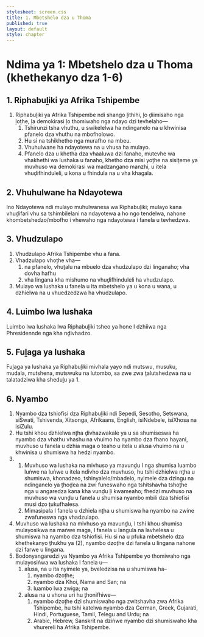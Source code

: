 ```yaml
---
stylesheet: screen.css
title: 1. Mbetshelo dza u Thoma
published: true
layout: default
style: chapter
---
```


# Ndima ya 1: Mbetshelo dza u Thoma (khethekanyo dza 1-6)

## 1. Riphabuḽiki ya Afrika Tshipembe

1.	Riphabuḽiki ya Afrika Tshipembe ndi shango ḽithihi, ḽo ḓiimisaho nga    ḽoṱhe, ḽa demokirasi ḽo thomiwaho nga ndayo dzi tevhelaho—
	1.	Tshirunzi tsha vhuthu, u swikelelwa ha ndinganelo na u khwinisa pfanelo dza vhuthu na mbofholowo.
	1.	Hu si na tshikhetho nga murafho na mbeu.
	1.	Vhuhulwane ha ndayotewa na u vhusa ha mulayo.
	1.	Pfanelo dza u khetha dza vhaaluwa dzi fanaho, mutevhe wa vhakhethi wa lushaka u fanaho, khetho dza misi yoṱhe na sisiṱeme ya muvhuso wa demokirasi wa madzangano manzhi, u itela vhuḓifhinduleli, u kona u fhindula na u vha khagala.

## 2. Vhuhulwane ha Ndayotewa

Ino Ndayotewa ndi mulayo muhulwanesa wa Riphabuḽiki; mulayo kana vhuḓifari vhu sa tshimbilelani na ndayotewa a ho ngo tendelwa, nahone khombetshedzo/mbofho i vhewaho nga ndayotewa i fanela u tevhedzwa.

## 3. Vhudzulapo

1.	Vhudzulapo Afrika Tshipembe vhu a fana.
2.	Vhadzulapo vhoṱhe vha—
	1.	na pfanelo, vhuṱalu na mbuelo dza vhudzulapo dzi linganaho; vha dovha hafhu
	1.	vha lingana kha mishumo na vhuḓifhinduleli ha vhudzulapo.
3.	Mulayo wa lushaka u fanela u ita mbetshelo ya u kona u wana, u dzhielwa na u vhuedzedzwa ha vhudzulapo.

## 4. Luimbo lwa lushaka

Luimbo lwa lushaka lwa Riphabuḽiki tsheo ya hone I dzhiiwa nga Phresidennde nga kha nḓivhadzo.

## 5. Fuḽaga ya lushaka

Fuḽaga ya lushaka ya Riphabuḽiki mivhala yayo ndi mutswu, musuku, mudala, mutshena, mutswuku na lutombo, sa zwe zwa ṱalutshedzwa na u talatadziwa kha sheduḽu ya 1.

## 6. Nyambo

1.	Nyambo dza tshiofisi dza Riphabuḽiki ndi Sepedi, Sesotho, Setswana, siSwati, Tshivenda, Xitsonga, Afrikaans, English, isiNdebele, isiXhosa na isiZulu.
2.	Hu tshi khou dzhielwa nṱha ḓivhazwakale ya u sa shumiseswa ha nyambo dza vhathu vhashu na vhuimo ha nyambo dza fhano hayani, muvhuso u fanela u dzhia maga o teaho u itela u alusa vhuimo na u khwinisa u shumiswa ha hedzi nyambo.
3.	
	1.	Muvhuso wa lushaka na mivhuso ya mavunḓu I nga shumisa luambo luṅwe na luṅwe u itela ndivho dza muvhuso, hu tshi dzhielwa nṱha u shumiswa, khonadzeo, tshinyalelo/mbadelo, nyimele dza dzingu na ndinganelo ya    ṱhoḓea na zwi funeswaho nga tshitshavha tshoṱhe nga u angaredza kana kha vunḓu ḽi kwameaho; fhedzi muvhuso na muvhuso wa vunḓu u fanela u shumisa nyambo mbili dza tshiofisi musi dzo ṱukufhalesa.
	1.	Mimasipala I fanela u dzhiela nṱha u shumiswa ha nyambo na zwine zwafuneswa nga vhadzulapo.
4.	Muvhuso wa lushaka na mivhuso ya mavunḓu, I tshi khou shumisa mulayosikwa na maṅwe maga, I fanela u langula na lavhelesa u shumiswa ha nyambo dza tshiofisi. Hu si na u pfuka mbetshelo dza khethekanyo ṱhukhu ya (2), nyambo dzoṱhe dzi fanela u lingana nahone dzi farwe u lingana.
5.	Bodonyangaredzi ya Nyambo ya Afrika Tshipembe yo thomiwaho nga mulayosiṅwa wa lushaka I fanela u—
	1.	alusa, na u ita nyimele ya, bveledzisa na u shumiswa ha–
		1.	nyambo dzoṱhe;
		1.	nyambo dza Khoi, Nama and San; na
		1.	luambo lwa zwiga; na
	1.	alusa na u vhona uri hu ṱhonifhiwe—
		1.	nyambo dzoṱhe dzi shumiswaho nga zwitshavha zwa Afrika Tshipembe, hu tshi katelwa nyambo dza German, Greek, Gujarati, Hindi, Portuguese, Tamil, Telegu and Urdu; na
		1.	Arabic, Hebrew, Sanskrit na dziṅwe nyambo dzi shumiswaho kha vhurereli ha Afrika Tshipembe.
